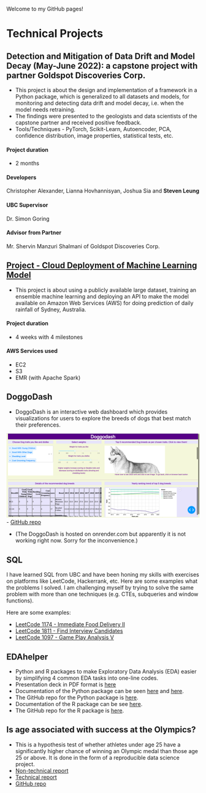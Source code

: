 Welcome to my GitHub pages!

# Technical Projects

## Detection and Mitigation of Data Drift and Model Decay (May-June 2022): a capstone project with partner Goldspot Discoveries Corp.

- This project is about the design and implementation of a framework in a Python package, which is generalized to all datasets and models, for monitoring and detecting data drift and model decay, i.e. when the model needs retraining. 
- The findings were presented to the geologists and data scientists of the capstone partner and received positive feedback.
- Tools/Techniques - PyTorch, Scikit-Learn, Autoencoder, PCA, confidence distribution, image properties, statistical tests, etc.

#### Project duration
- 2 months

#### Developers
Christopher Alexander, Lianna Hovhannisyan, Joshua Sia and **Steven Leung**
#### UBC Supervisor
Dr. Simon Goring
#### Advisor from Partner
Mr. Shervin Manzuri Shalmani of Goldspot Discoveries Corp.

## [Project - Cloud Deployment of Machine Learning Model](https://stevenleung2018.github.io/docs/525_project.html)

- This project is about using a publicly available large dataset, training an ensemble machine learning and deploying an API to make the model available on Amazon Web Services (AWS) for doing prediction of daily rainfall of Sydney, Australia.

#### Project duration
- 4 weeks with 4 milestones

#### AWS Services used
- EC2
- S3
- EMR (with Apache Spark)

## DoggoDash

- DoggoDash is an interactive web dashboard which provides visualizations for users to explore the breeds of dogs that best match their preferences.

![DoggoDash sample screenshot](img/sketch2.png) - [GitHub repo](https://github.com/stevenleung2018/doggodash)
- (The DoggoDash is hosted on onrender.com but apparently it is not working right now.  Sorry for the inconvenience.)

## SQL 

I have learned SQL from UBC and have been honing my skills with exercises on platforms like LeetCode, Hackerrank, etc.  Here are some examples what the problems I solved.  I am challenging myself by trying to solve the same problem with more than one techniques (e.g. CTEs, subqueries and window functions).

Here are some examples:

- [LeetCode 1174 - Immediate Food Delivery II](https://stevenleung2018.github.io/docs/SQL/sql_leetcode_1174_Immediate_Food_Delivery_II.html)
- [LeetCode 1811 - Find Interview Candidates](https://stevenleung2018.github.io/docs/SQL/sql_leetcode_1811_Find_Interview_Candidates.html)
- [LeetCode 1097 - Game Play Analysis V](https://stevenleung2018.github.io/docs/SQL/sql_leetcode_1097_Game_Play.html)

## EDAhelper

-   Python and R packages to make Exploratory Data Analysis (EDA) easier by simplifying 4 common EDA tasks into one-line codes.
-   Presentation deck in PDF format is [here](https://stevenleung2018.github.io/docs/542_group5_EDAhelper.pdf)
-   Documentation of the Python package can be seen [here](https://pypi.org/project/edahelper/) and [here](https://edahelper.readthedocs.io/en/latest/).
-   The GitHub repo for the Python package is [here](https://github.com/UBC-MDS/EDAhelper).
-   Documentation of the R package can be see [here](https://ubc-mds.github.io/EDAhelperR/index.html).
-   The GitHub repo for the R package is [here](https://github.com/UBC-MDS/EDAhelperR).

## Is age associated with success at the Olympics?

- This is a hypothesis test of whether athletes under age 25 have a significantly higher chance of winning an Olympic medal than those age 25 or above.  It is done in the form of a reproducible data science project.
- [Non-technical report](https://stevenleung2018.github.io/docs/DSCI_542_Lab2_Report.pdf)
- [Technical report](https://stevenleung2018.github.io/docs/05_final_report.pdf)
- [GitHub repo](https://github.com/UBC-MDS/olympic_medal_htest)

